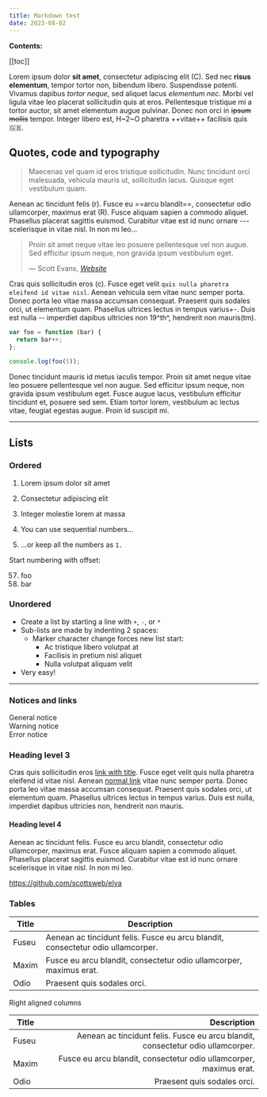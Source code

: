 ```yaml
---
title: Markdown test
date: 2023-08-02
---
```


**Contents:**

[[toc]]

Lorem ipsum dolor **sit amet**, consectetur adipiscing elit (C). Sed nec __risus elementum__, tempor tortor non, bibendum libero. Suspendisse potenti. Vivamus dapibus *tortor neque*, sed aliquet lacus _elementum nec_. Morbi vel ligula vitae leo placerat sollicitudin quis at eros. Pellentesque tristique mi a tortor auctor, sit amet elementum augue pulvinar. Donec non orci in ~~ipsum mollis~~ tempor. Integer libero est, H~2~O pharetra ++vitae++ facilisis quis 🇬🇧.

## Quotes, code and typography

> Maecenas vel quam id eros tristique sollicitudin. Nunc tincidunt orci malesuada, vehicula mauris ut, sollicitudin lacus. Quisque eget vestibulum quam. 

Aenean ac tincidunt felis (r). Fusce eu ==arcu blandit==, consectetur odio ullamcorper, maximus erat (R). Fusce aliquam sapien a commodo aliquet. Phasellus placerat sagittis euismod. Curabitur vitae est id nunc ornare --- scelerisque in vitae nisl. In non mi leo...

<!-- FM:Snippet:Start data:{"id":"Quote","fields":[{"name":"quote","value":"Maecenas vel quam id eros tristique sollicitudin. Nunc tincidunt orci malesuada, vehicula mauris ut, sollicitudin lacus. Quisque eget vestibulum quam."},{"name":"author","value":"Scott Evans"},{"name":"cite","value":"Website"},{"name":"url","value":"https://scott.ee"}]} -->
<blockquote>
  <p>Proin sit amet neque vitae leo posuere pellentesque vel non augue. Sed efficitur ipsum neque, non gravida ipsum vestibulum eget.</p>
  <figcaption>— Scott Evans, <cite><a href="https://scott.ee">Website</a></cite></figcaption>
</blockquote>
<!-- FM:Snippet:End -->

Cras quis sollicitudin eros (c). Fusce eget velit `quis nulla pharetra eleifend id vitae nisl`. Aenean vehicula sem vitae nunc semper porta. Donec porta leo vitae massa accumsan consequat. Praesent quis sodales orci, ut elementum quam. Phasellus ultrices lectus in tempus varius+-. Duis est nulla -- imperdiet dapibus ultricies non 19^th^, hendrerit non mauris(tm).

``` js
var foo = function (bar) {
  return bar++;
};

console.log(foo(5));
```

Donec tincidunt mauris id metus iaculis tempor. Proin sit amet neque vitae leo posuere pellentesque vel non augue. Sed efficitur ipsum neque, non gravida ipsum vestibulum eget. Fusce augue lacus, vestibulum efficitur tincidunt et, posuere sed sem. Etiam tortor lorem, vestibulum ac lectus vitae, feugiat egestas augue. Proin id suscipit mi.

---

## Lists

### Ordered

1. Lorem ipsum dolor sit amet
2. Consectetur adipiscing elit
3. Integer molestie lorem at massa


1. You can use sequential numbers...
1. ...or keep all the numbers as `1.`

Start numbering with offset:

57. foo
1. bar

### Unordered

+ Create a list by starting a line with `+`, `-`, or `*`
+ Sub-lists are made by indenting 2 spaces:
  - Marker character change forces new list start:
    * Ac tristique libero volutpat at
    + Facilisis in pretium nisl aliquet
    - Nulla volutpat aliquam velit
+ Very easy!

---

### Notices and links

<div class="notice notice-notice">General notice</div>

<div class="notice notice-warning">Warning notice</div>

<div class="notice notice-error">Error notice</div>

### Heading level 3

Cras quis sollicitudin eros [link with title](https://scott.ee "title text!"). Fusce eget velit quis nulla pharetra eleifend id vitae nisl. Aenean [normal link](https://scott.ee) vitae nunc semper porta. Donec porta leo vitae massa accumsan consequat. Praesent quis sodales orci, ut elementum quam. Phasellus ultrices lectus in tempus varius. Duis est nulla, imperdiet dapibus ultricies non, hendrerit non mauris.

#### Heading level 4

Aenean ac tincidunt felis. Fusce eu arcu blandit, consectetur odio ullamcorper, maximus erat. Fusce aliquam sapien a commodo aliquet. Phasellus placerat sagittis euismod. Curabitur vitae est id nunc ornare scelerisque in vitae nisl. In non mi leo.

https://github.com/scottsweb/elva

### Tables

| Title  | Description |
| ------ | ----------- |
| Fuseu  | Aenean ac tincidunt felis. Fusce eu arcu blandit, consectetur odio ullamcorper. |
| Maxim  | Fusce eu arcu blandit, consectetur odio ullamcorper, maximus erat. |
| Odio   | Praesent quis sodales orci. |

Right aligned columns

| Title  | Description |
| -------| -----------:|
| Fuseu  | Aenean ac tincidunt felis. Fusce eu arcu blandit, consectetur odio ullamcorper. |
| Maxim  | Fusce eu arcu blandit, consectetur odio ullamcorper, maximus erat. |
| Odio   | Praesent quis sodales orci. |